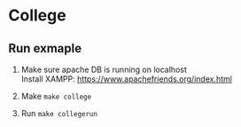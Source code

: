 # College

## Run exmaple

1. Make sure apache DB is running on localhost \
Install XAMPP: https://www.apachefriends.org/index.html

2. Make `make college`

3. Run `make collegerun`